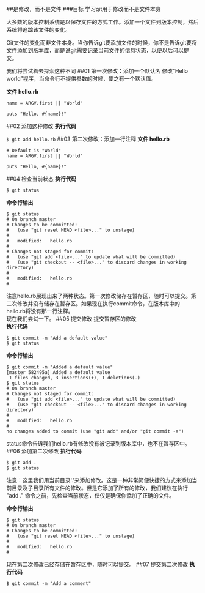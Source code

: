 ##是修改，而不是文件
###目标
学习git用于修改而不是文件本身

大多数的版本控制系统是以保存文件的方式工作。添加一个文件到版本控制，然后系统将追踪该文件的变化。

Git文件的变化而非文件本身。当你告诉git要添加文件的时候，你不是告诉git要将文件添加到版本库，而是说git需要记录当前文件的信息状态，以便以后可以提交。

我们将尝试着去探索这种不同
##01 第一次修改：添加一个默认名
修改“Hello world”程序，当命令行不提供参数的时候，使之有一个默认值。  

**文件 hello.rb**
   
	name = ARGV.first || "World"
	
	puts "Hello, #{name}!"
##02 添加这种修改
**执行代码**

`$ git add hello.rb`
##03 第二次修改：添加一行注释
**文件 hello.rb**

	# Default is "World"
	name = ARGV.first || "World"

	puts "Hello, #{name}!"
##04 检查当前状态
**执行代码**

`$ git status`

**命令行输出**

	$ git status
	# On branch master
	# Changes to be committed:
	#   (use "git reset HEAD <file>..." to unstage)
	#
	#	modified:   hello.rb
	#
	# Changes not staged for commit:
	#   (use "git add <file>..." to update what will be committed)
	#   (use "git checkout -- <file>..." to discard changes in working directory)
	#
	#	modified:   hello.rb
	#
注意hello.rb展现出来了两种状态。第一次修改储存在暂存区，随时可以提交。第二次修改并没有储存在暂存区。如果现在执行commit命令，在版本库中的hello.rb将没有那一行注释。  
现在我们尝试一下。
##05 提交修改
提交暂存区的修改  
**执行代码**

`$ git commit -m "Add a default value"`  
`$ git status`

**命令行输出**

	$ git commit -m "Added a default value"
	[master 582495a] Added a default value
	 1 files changed, 3 insertions(+), 1 deletions(-)
	$ git status
	# On branch master
	# Changes not staged for commit:
	#   (use "git add <file>..." to update what will be committed)
	#   (use "git checkout -- <file>..." to discard changes in working directory)
	#
	#	modified:   hello.rb
	#
	no changes added to commit (use "git add" and/or "git commit -a")
status命令告诉我们hello.rb有修改没有被记录到版本库中，也不在暂存区中。  
##06 添加第二次修改
**执行代码**

`$ git add .`  
`$ git status`

注意：这里我们用当前目录'.'来添加修改。这是一种非常简便快捷的方式来添加当前目录及子目录所有文件的修改。但是它添加了所有的修改，我们建议在执行 "add ." 命令之前，先检查当前状态，仅仅是确保你添加了正确的文件。

**命令行输出**

	$ git status
	# On branch master
	# Changes to be committed:
	#   (use "git reset HEAD <file>..." to unstage)
	#
	#	modified:   hello.rb
	# 
现在第二次修改已经存储在暂存区中，随时可以提交。
##07 提交第二次修改
**执行代码**

`$ git commit -m "Add a comment"`
